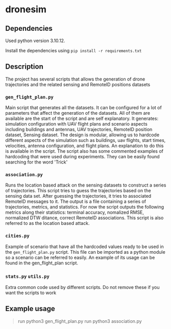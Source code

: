 # dronesim

## Dependencies
Used python version 3.10.12.

Install the dependencies using
`pip install -r requirements.txt`

## Description
The project has several scripts that allows the generation of drone trajectories and the related sensing and RemoteID positions datasets

### `gen_flight_plan.py`
Main script that generates all the datasets. It can be configured for a lot of parameters that affect the generation of the datasets. All of them are available are the start of the script and are self explanatory.
It generates: simulation configuration with UAV flight plans and scenario aspects including buildings and antennas, UAV trajectories, RemoteID position dataset, Sensing dataset.
The design is modular, allowing us to hardcode different aspects of the simulation such as buildings, uav flights, start times, velocities, antenna configuration, and flight plans. An explanation to do this is available in the script.
The script also has some commented examples of hardcoding that were used during experiments. They can be easily found searching for the word 'Trick'

### `association.py`
Runs the location based attack on the sensing datasets to construct a series of trajectories. This script tries to guess the trajectories based on the sensing data set. After guessing the trajectories, it tries to associated RemoteID messages to it.
The output is a file containing a series of trajectories, metrics, and statistics. For now the script outputs the following metrics along their statistics: terminal accuracy, nomalized RMSE, normalized DTW ditance, correct RemoteID associations. This script is also referred to as the location based attack.

### `cities.py`
Example of scenario that have all the hardcoded values ready to be used in the `gen_flight_plan.py` script. This file can be imported as a python module so a scenario can be referred to easily. An example of its usage can be found in the gen_flight_plan script.

### `stats.py` `utils.py`
Extra common code used by different scripts. Do not remove these if you want the scripts to work

## Example usage

>run python3 gen_flight_plan.py
>run python3 association.py

